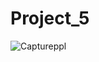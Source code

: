 # Project_5
![Captureppl](https://github.com/user-attachments/assets/38b01af8-a7ad-4360-942d-21a049a05022)
